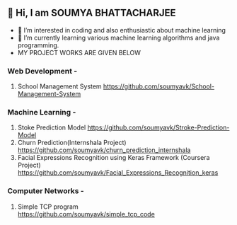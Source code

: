 ## 👋 Hi, I am SOUMYA BHATTACHARJEE


- 👀 I’m interested in coding and also enthusiastic about machine learning
- 🌱 I’m currently learning various machine learning algorithms and java programming.
- MY PROJECT WORKS ARE GIVEN BELOW

### Web Development -
1) School Management System
   https://github.com/soumyavk/School-Management-System
   
### Machine Learning - 
1) Stoke Prediction Model
   https://github.com/soumyavk/Stroke-Prediction-Model
2) Churn Prediction(Internshala Project)
   https://github.com/soumyavk/churn_prediction_internshala
3)  Facial Expressions Recognition using Keras Framework (Coursera Project)
    https://github.com/soumyavk/Facial_Expressions_Recognition_keras

### Computer Networks - 
1) Simple TCP program   
   https://github.com/soumyavk/simple_tcp_code

<!---
soumyavk/soumyavk is a ✨ special ✨ repository because its `README.md` (this file) appears on your GitHub profile.
You can click the Preview link to take a look at your changes.
--->
